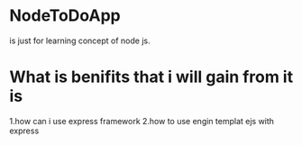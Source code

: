 # NodeToDoApp
is just for learning concept of node js.

# What is benifits that i will gain from it is 
1.how can i use express framework
2.how to use engin templat ejs with express
